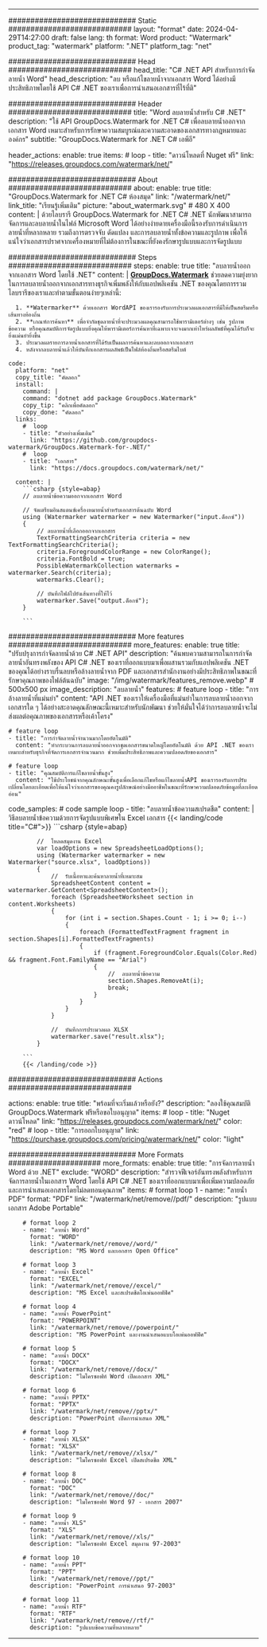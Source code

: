 
---
############################# Static ############################
layout: "format"
date:  2024-04-29T14:27:00
draft: false
lang: th
format: Word
product: "Watermark"
product_tag: "watermark"
platform: ".NET"
platform_tag: "net"

############################# Head ############################
head_title: "C# .NET API สำหรับการกำจัดลายน้ำ Word"
head_description: "ลบ หรือแก้ไขลายน้ำจากเอกสาร Word ได้อย่างมีประสิทธิภาพโดยใช้ API C# .NET ของเราเพื่อการนำเสนอเอกสารที่ไร้ที่ติ"

############################# Header ############################
title: "Word ลบลายน้ำสำหรับ C# .NET" 
description: "ใช้ API GroupDocs.Watermark for .NET C# เพื่อลบลายน้ำออกจากเอกสาร Word เหมาะสำหรับการรักษาความสมบูรณ์และความสะอาดของเอกสารทางกฎหมายและองค์กร"
subtitle: "GroupDocs.Watermark for .NET C# เอพีอี" 

header_actions:
  enable: true
  items:
    #  loop
    - title: "ดาวน์โหลดที่ Nuget ฟรี"
      link: "https://releases.groupdocs.com/watermark/net/"
      
############################# About ############################
about:
    enable: true
    title: "GroupDocs.Watermark for .NET C# ห้องสมุด"
    link: "/watermark/net/"
    link_title: "เรียนรู้เพิ่มเติม"
    picture: "about_watermark.svg" # 480 X 400
    content: |
       ด้วยไลบรารี GroupDocs.Watermark for .NET C# .NET นักพัฒนาสามารถจัดการและลบลายน้ำในไฟล์ Microsoft Word ได้อย่างง่ายดายเครื่องมือนี้รองรับการดำเนินการลายน้ำที่หลากหลาย รวมถึงการตรวจจับ ดัดแปลง และการลบลายน้ำทั้งข้อความและรูปภาพ เพื่อให้แน่ใจว่าเอกสารปราศจากเครื่องหมายที่ไม่ต้องการในขณะที่ยังคงรักษารูปแบบและการจัดรูปแบบ

############################# Steps ############################
steps:
    enable: true
    title: "ลบลายน้ำออกจากเอกสาร Word โดยใช้ .NET"
    content: |
      **[GroupDocs.Watermark](https://products.groupdocs.com/watermark/net/)** ช่วยลดความยุ่งยากในการลบลายน้ำออกจากเอกสารทางธุรกิจเพิ่มพลังให้กับแอปพลิเคชัน .NET ของคุณโดยการรวมไลบรารีของเราและทำตามขั้นตอนง่ายๆเหล่านี้:
      
      1. **Watermarker** ด้วยเอกสาร WordAPI ของเรารองรับการประมวลผลเอกสารที่มีให้เป็นสตรีมหรือเส้นทางท้องถิ่น
      2. **เกณฑ์การค้นหา** เพื่อจำกัดชุดลายน้ำที่จะประมวลผลคุณสามารถใช้พารามิเตอร์ต่างๆ เช่น รูปภาพ ข้อความ หรือคุณสมบัติการจัดรูปแบบยิ่งคุณให้พารามิเตอร์การค้นหาที่เฉพาะเจาะจงมากเท่าไหร่ผลลัพธ์ที่คุณได้รับก็จะยิ่งแม่นยำยิ่งขึ้น
      3. ประมวลผลรายการลายน้ำเอกสารที่ได้รับเป็นผลการค้นหาและลบออกจากเอกสาร
      4. หลังจากลบลายน้ำแล้วให้บันทึกเอกสารผลลัพธ์เป็นไฟล์ท้องถิ่นหรือสตรีมไบต์
   
    code:
      platform: "net"
      copy_title: "คัดลอก"
      install:
        command: |
        command: "dotnet add package GroupDocs.Watermark"
        copy_tip: "คลิกเพื่อคัดลอก"
        copy_done: "คัดลอก"
      links:
        #  loop
        - title: "ตัวอย่างเพิ่มเติม"
          link: "https://github.com/groupdocs-watermark/GroupDocs.Watermark-for-.NET/"
        #  loop
        - title: "เอกสาร"
          link: "https://docs.groupdocs.com/watermark/net/"
          
      content: |
        ```csharp {style=abap}
        // ลบลายน้ำข้อความออกจากเอกสาร Word

        // จัดเตรียมอินสแตนซ์เครื่องหมายน้ำสำหรับเอกสารต้นฉบับ Word
        using (Watermarker watermarker = new Watermarker("input.ด็อกซ์"))
        {
            // ลบลายน้ำที่เลือกออกจากเอกสาร
            TextFormattingSearchCriteria criteria = new TextFormattingSearchCriteria();
            criteria.ForegroundColorRange = new ColorRange();
            criteria.FontBold = true;
            PossibleWatermarkCollection watermarks = watermarker.Search(criteria);
            watermarks.Clear();

            // บันทึกไฟล์ไปยังเส้นทางที่ให้ไว้
            watermarker.Save("output.ด็อกซ์");
        }
        
        ```            

############################# More features ############################
more_features:
  enable: true
  title: "ปรับปรุงการกำจัดลายน้ำด้วย C# .NET API"
  description: "ค้นพบความสามารถในการกำจัดลายน้ำอันทรงพลังของ API C# .NET ของเราที่ออกแบบมาเพื่อผสานรวมกับแอปพลิเคชัน .NET ของคุณได้อย่างราบรื่นลบหรือล้างลายน้ำจาก PDF และเอกสารสำนักงานอย่างมีประสิทธิภาพในขณะที่รักษาคุณภาพของไฟล์ต้นฉบับ"
  image: "/img/watermark/features_remove.webp" # 500x500 px
  image_description: "ลบลายน้ำ"
  features:
    # feature loop
    - title: "การล้างลายน้ำที่แม่นยำ"
      content: "API .NET ของเราให้เครื่องมือที่แม่นยำในการลบลายน้ำออกจากเอกสารใด ๆ ได้อย่างสะอาดคุณลักษณะนี้เหมาะสำหรับนักพัฒนา ช่วยให้มั่นใจได้ว่าการลบลายน้ำจะไม่ส่งผลต่อคุณภาพของเอกสารหรือเค้าโครง"

    # feature loop
    - title: "การกำจัดลายน้ำจำนวนมากโดยอัตโนมัติ"
      content: "ทำกระบวนการลบลายน้ำออกจากชุดเอกสารขนาดใหญ่โดยอัตโนมัติ ด้วย API .NET ของเราเหมาะสำหรับธุรกิจที่จัดการเอกสารจำนวนมาก ช่วยเพิ่มประสิทธิภาพและความปลอดภัยของเอกสาร"

    # feature loop
    - title: "คุณสมบัติการแก้ไขลายน้ำขั้นสูง"
      content: "ใช้ประโยชน์จากคุณลักษณะขั้นสูงเพื่อเลือกแก้ไขหรือแก้ไขลายน้ำAPI ของเรารองรับการปรับเปลี่ยนโดยละเอียดเพื่อให้แน่ใจว่าเอกสารของคุณคงรูปลักษณ์อย่างมืออาชีพในขณะที่รักษาความปลอดภัยข้อมูลที่ละเอียดอ่อน"
      
  code_samples:
    # code sample loop
    - title: "ลบลายน้ำข้อความสเปรดชีต"
      content: |
        วิธีลบลายน้ำข้อความด้วยการจัดรูปแบบพิเศษใน Excel เอกสาร
        {{< landing/code title="C#">}}
        ```csharp {style=abap}
        
            //  โหลดสมุดงาน Excel
            var loadOptions = new SpreadsheetLoadOptions();
            using (Watermarker watermarker = new Watermarker("source.xlsx", loadOptions))
            {
                //  รับเนื้อหาและค้นหาลายน้ำที่เหมาะสม
                SpreadsheetContent content = watermarker.GetContent<SpreadsheetContent>();
                foreach (SpreadsheetWorksheet section in content.Worksheets)
                {
                    for (int i = section.Shapes.Count - 1; i >= 0; i--)
                    {
                        foreach (FormattedTextFragment fragment in section.Shapes[i].FormattedTextFragments)
                        {
                            if (fragment.ForegroundColor.Equals(Color.Red) && fragment.Font.FamilyName == "Arial")
                            {
                                //  ลบลายน้ำข้อความ
                                section.Shapes.RemoveAt(i);
                                break;
                            }
                        }
                    }
                }

                //  บันทึกการประมวลผล XLSX
                watermarker.save("result.xlsx");
            }

        ```
        {{< /landing/code >}}


############################# Actions ############################

actions:
  enable: true
  title: "พร้อมที่จะเริ่มแล้วหรือยัง?"
  description: "ลองใช้คุณสมบัติ GroupDocs.Watermark ฟรีหรือขอใบอนุญาต"
  items:
    #  loop
    - title: "Nuget ดาวน์โหลด"
      link: "https://releases.groupdocs.com/watermark/net/"
      color: "red"
        #  loop
    - title: "การออกใบอนุญาต"
      link: "https://purchase.groupdocs.com/pricing/watermark/net/"
      color: "light"


############################# More Formats #####################
more_formats:
    enable: true
    title: "การจัดการลายน้ำ Word ด้วย .NET"
    exclude: "WORD"
    description: "สำรวจฟีเจอร์อันทรงพลังสำหรับการจัดการลายน้ำในเอกสาร Word โดยใช้ API C# .NET ของเราที่ออกแบบมาเพื่อเพิ่มความปลอดภัยและการนำเสนอเอกสารโดยไม่ลดทอนคุณภาพ"
    items: 
        # format loop 1
        - name: "ลายน้ำ PDF"
          format: "PDF"
          link: "/watermark/net/remove//pdf/"
          description: "รูปแบบเอกสาร Adobe Portable"

        # format loop 2
        - name: "ลายน้ำ Word"
          format: "WORD"
          link: "/watermark/net/remove//word/"
          description: "MS Word และเอกสาร Open Office"
          
        # format loop 3
        - name: "ลายน้ำ Excel"
          format: "EXCEL"
          link: "/watermark/net/remove//excel/"
          description: "MS Excel และสเปรดชีตโอเพ่นออฟฟิศ"

        # format loop 4
        - name: "ลายน้ำ PowerPoint"
          format: "POWERPOINT"
          link: "/watermark/net/remove//powerpoint/"
          description: "MS PowerPoint และงานนำเสนอแบบโอเพ่นออฟฟิศ"

        # format loop 5
        - name: "ลายน้ำ DOCX"
          format: "DOCX"
          link: "/watermark/net/remove//docx/"
          description: "ไมโครซอฟท์ Word เปิดเอกสาร XML"
          
        # format loop 6
        - name: "ลายน้ำ PPTX"
          format: "PPTX"
          link: "/watermark/net/remove//pptx/"
          description: "PowerPoint เปิดการนำเสนอ XML"
          
        # format loop 7
        - name: "ลายน้ำ XLSX"
          format: "XLSX"
          link: "/watermark/net/remove//xlsx/"
          description: "ไมโครซอฟท์ Excel เปิดสเปรดชีต XML"

        # format loop 8
        - name: "ลายน้ำ DOC"
          format: "DOC"
          link: "/watermark/net/remove//doc/"
          description: "ไมโครซอฟท์ Word 97 - เอกสาร 2007"

        # format loop 9
        - name: "ลายน้ำ XLS"
          format: "XLS"
          link: "/watermark/net/remove//xls/"
          description: "ไมโครซอฟท์ Excel สมุดงาน 97-2003"

        # format loop 10
        - name: "ลายน้ำ PPT"
          format: "PPT"
          link: "/watermark/net/remove//ppt/"
          description: "PowerPoint การนำเสนอ 97-2003"

        # format loop 11
        - name: "ลายน้ำ RTF"
          format: "RTF"
          link: "/watermark/net/remove//rtf/"
          description: "รูปแบบข้อความที่หลากหลาย"

---